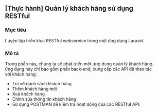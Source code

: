 ## [Thực hành] Quản lý khách hàng sử dụng RESTful
### Mục tiêu
Luyện tập triển khai RESTful webservice trong một ứng dụng Laravel.

### Mô tả 
Trong phần này, chúng ta sẽ phát triển một ứng dụng quản lý khách hàng, ứng dụng này chỉ bao gồm phần back-end, cung cấp các API để thao tác với khách hàng:

- Trả về danh sách khách hàng
- Thêm khách hàng mới
- Xoá khách hàng
- Chỉnh sửa thông tin khách hàng
- Sử dụng POSTMAN để kiểm tra hoạt động của các RESTful API.